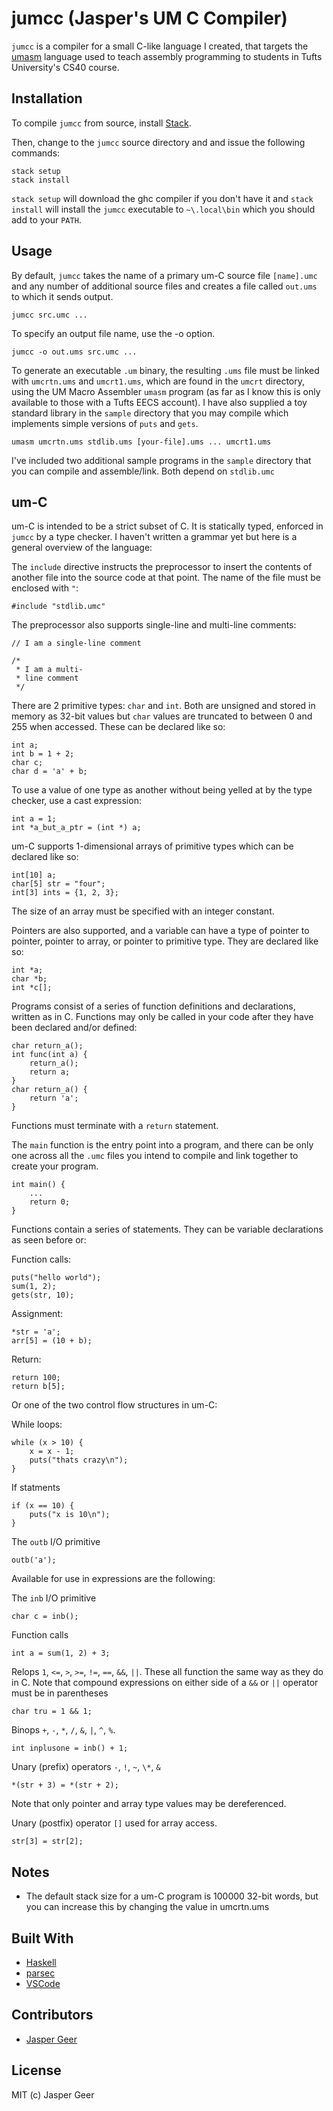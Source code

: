# jumcc (Jasper's UM C Compiler)
`jumcc` is a compiler for a small C-like language I created, that targets the [umasm](https://www.cs.tufts.edu/comp/40-2011f/handouts/umasm.html) language used to teach assembly programming to students in Tufts University's CS40 course.

## Installation
To compile `jumcc` from source, install [Stack](https://docs.haskellstack.org/en/stable/install_and_upgrade/).

Then, change to the `jumcc` source directory and and issue the following commands:
```
stack setup
stack install
```
`stack setup` will download the ghc compiler if you don't have it and `stack install` will install the `jumcc` executable to `~\.local\bin` which you should add to your `PATH`.

## Usage
By default, `jumcc` takes the name of a primary um-C source file `[name].umc` and any number of additional source files and creates a file called `out.ums` to which it sends output.
```
jumcc src.umc ...
```
To specify an output file name, use the -o option.
```
jumcc -o out.ums src.umc ...
```
To generate an executable `.um` binary, the resulting `.ums` file must be linked with `umcrtn.ums` and `umcrt1.ums`, which are found in the `umcrt` directory, using the UM Macro Assembler `umasm` program (as far as I know this is only available to those with a Tufts EECS account). I have also supplied a toy standard library in the `sample` directory that you may compile which implements simple versions of `puts` and `gets`.
```
umasm umcrtn.ums stdlib.ums [your-file].ums ... umcrt1.ums
```
I've included two additional sample programs in the `sample` directory that you can compile and assemble/link. Both depend on `stdlib.umc`

## um-C
um-C is intended to be a strict subset of C. It is statically typed, enforced in `jumcc` by a type checker. I haven't written a grammar yet but here is a general overview of the language:

The `include` directive instructs the preprocessor to insert the contents of another file into the source code at that point. The name of the file must be enclosed with `"`:
```
#include "stdlib.umc"
````
The preprocessor also supports single-line and multi-line comments:
```
// I am a single-line comment

/*
 * I am a multi-
 * line comment
 */
```

There are 2 primitive types: `char` and `int`. Both are unsigned and stored in memory as 32-bit values but `char` values are truncated to between 0 and 255 when accessed. These can be declared like so:
```
int a;
int b = 1 + 2;
char c;
char d = 'a' + b;
```
To use a value of one type as another without being yelled at by the type checker, use a cast expression:
```
int a = 1;
int *a_but_a_ptr = (int *) a;
```
um-C supports 1-dimensional arrays of primitive types which can be declared like so:

```
int[10] a;
char[5] str = "four";
int[3] ints = {1, 2, 3};
```
The size of an array must be specified with an integer constant.

Pointers are also supported, and a variable can have a type of pointer to pointer, pointer to array, or pointer to primitive type. They are declared like so:
```
int *a;
char *b;
int *c[];
```

Programs consist of a series of function definitions and declarations, written as in C. Functions may only be called in your code after they have been declared and/or defined:
```
char return_a();
int func(int a) {
    return_a();
    return a;
}
char return_a() {
    return 'a';
}
```
Functions must terminate with a `return` statement.

The `main` function is the entry point into a program, and there can be only one across all the `.umc` files you intend to compile and link together to create your program.
```
int main() {
    ...
    return 0;
}
```

Functions contain a series of statements. They can be variable declarations as seen before or:

Function calls:
```
puts("hello world");
sum(1, 2);
gets(str, 10);
```

Assignment:
```
*str = 'a';
arr[5] = (10 + b);
```

Return:
```
return 100;
return b[5];
```
Or one of the two control flow structures in um-C:

While loops:
```
while (x > 10) {
    x = x - 1;
    puts("thats crazy\n");
}
```
If statments
```
if (x == 10) {
    puts("x is 10\n");
}
```

The `outb` I/O primitive
```
outb('a');
```

Available for use in expressions are the following:

The `inb` I/O primitive
```
char c = inb();
```
Function calls
```
int a = sum(1, 2) + 3;
```

Relops `1`, `<=`, `>`, `>=`, `!=`, `==`, `&&`, `||`. These all function the same way as they do in C. Note that compound expressions on either side of a `&&` or `||` operator must be in parentheses
```
char tru = 1 && 1;
```

Binops `+`, `-`, `*`, `/`, `&`, `|`,  `^`, `%`.
```
int inplusone = inb() + 1;
```

Unary (prefix) operators `-`, `!`, `~`, `\*`, `&`
```
*(str + 3) = *(str + 2);
```
Note that only pointer and array type values may be dereferenced.

Unary (postfix) operator `[]` used for array access.
```
str[3] = str[2];
```

## Notes
* The default stack size for a um-C program is 100000 32-bit words, but you can increase this by changing the value in umcrtn.ums

## Built With
* [Haskell](https://www.haskell.org/)
* [parsec](https://hackage.haskell.org/package/parsec)
* [VSCode](https://code.visualstudio.com)

## Contributors
* [Jasper Geer](https://github.com/jaspergeer)

## License
MIT (c) Jasper Geer
